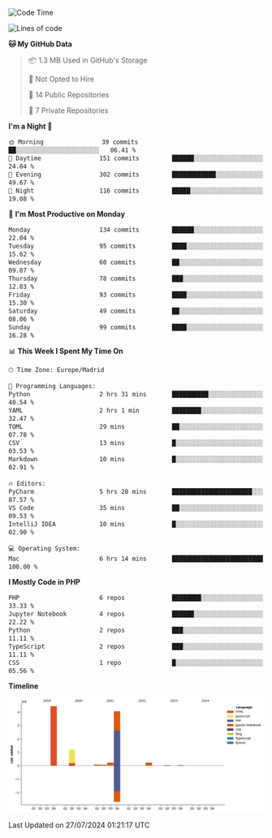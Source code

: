 <!--START_SECTION:waka-->
![Code Time](http://img.shields.io/badge/Code%20Time-279%20hrs%2024%20mins-blue)

![Lines of code](https://img.shields.io/badge/From%20Hello%20World%20I%27ve%20Written-10.3%20million%20lines%20of%20code-blue)

**🐱 My GitHub Data** 

> 📦 1.3 MB Used in GitHub's Storage 
 > 
> 🚫 Not Opted to Hire
 > 
> 📜 14 Public Repositories 
 > 
> 🔑 7 Private Repositories 
 > 
**I'm a Night 🦉** 

```text
🌞 Morning                39 commits          ██░░░░░░░░░░░░░░░░░░░░░░░   06.41 % 
🌆 Daytime                151 commits         ██████░░░░░░░░░░░░░░░░░░░   24.84 % 
🌃 Evening                302 commits         ████████████░░░░░░░░░░░░░   49.67 % 
🌙 Night                  116 commits         █████░░░░░░░░░░░░░░░░░░░░   19.08 % 
```
📅 **I'm Most Productive on Monday** 

```text
Monday                   134 commits         ██████░░░░░░░░░░░░░░░░░░░   22.04 % 
Tuesday                  95 commits          ████░░░░░░░░░░░░░░░░░░░░░   15.62 % 
Wednesday                60 commits          ██░░░░░░░░░░░░░░░░░░░░░░░   09.87 % 
Thursday                 78 commits          ███░░░░░░░░░░░░░░░░░░░░░░   12.83 % 
Friday                   93 commits          ████░░░░░░░░░░░░░░░░░░░░░   15.30 % 
Saturday                 49 commits          ██░░░░░░░░░░░░░░░░░░░░░░░   08.06 % 
Sunday                   99 commits          ████░░░░░░░░░░░░░░░░░░░░░   16.28 % 
```


📊 **This Week I Spent My Time On** 

```text
🕑︎ Time Zone: Europe/Madrid

💬 Programming Languages: 
Python                   2 hrs 31 mins       ██████████░░░░░░░░░░░░░░░   40.54 % 
YAML                     2 hrs 1 min         ████████░░░░░░░░░░░░░░░░░   32.47 % 
TOML                     29 mins             ██░░░░░░░░░░░░░░░░░░░░░░░   07.78 % 
CSV                      13 mins             █░░░░░░░░░░░░░░░░░░░░░░░░   03.53 % 
Markdown                 10 mins             █░░░░░░░░░░░░░░░░░░░░░░░░   02.91 % 

🔥 Editors: 
PyCharm                  5 hrs 28 mins       ██████████████████████░░░   87.57 % 
VS Code                  35 mins             ██░░░░░░░░░░░░░░░░░░░░░░░   09.53 % 
IntelliJ IDEA            10 mins             █░░░░░░░░░░░░░░░░░░░░░░░░   02.90 % 

💻 Operating System: 
Mac                      6 hrs 14 mins       █████████████████████████   100.00 % 
```

**I Mostly Code in PHP** 

```text
PHP                      6 repos             ████████░░░░░░░░░░░░░░░░░   33.33 % 
Jupyter Notebook         4 repos             ██████░░░░░░░░░░░░░░░░░░░   22.22 % 
Python                   2 repos             ███░░░░░░░░░░░░░░░░░░░░░░   11.11 % 
TypeScript               2 repos             ███░░░░░░░░░░░░░░░░░░░░░░   11.11 % 
CSS                      1 repo              █░░░░░░░░░░░░░░░░░░░░░░░░   05.56 % 
```



**Timeline**

![Lines of Code chart](https://raw.githubusercontent.com/danisoronellas/danisoronellas/main/assets/bar_graph.png)


 Last Updated on 27/07/2024 01:21:17 UTC
<!--END_SECTION:waka-->
